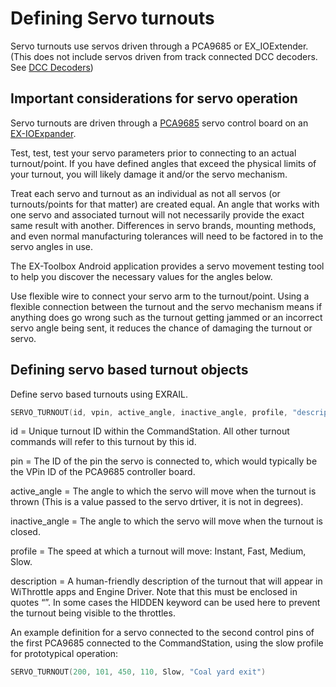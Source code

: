 # Defining Servo turnouts

Servo turnouts use servos driven through a PCA9685 or EX_IOExtender. (This does not include servos driven from track connected DCC decoders. See [DCC Decoders](/products/ex-commandstation/exrail/cookbooks/turnouts/02-defining-dcc-turnouts.md))

## Important considerations for servo operation

Servo turnouts are driven through a [PCA9685](?PCA9685) servo control board on an [EX-IOExpander](?ioexpander).

Test, test, test your servo parameters prior to connecting to an actual turnout/point. If you have defined angles that exceed the physical limits of your turnout, you will likely damage it and/or the servo mechanism.

Treat each servo and turnout as an individual as not all servos (or turnouts/points for that matter) are created equal. An angle that works with one servo and associated turnout will not necessarily provide the exact same result with another. Differences in servo brands, mounting methods, and even normal manufacturing tolerances will need to be factored in to the servo angles in use.

The EX-Toolbox Android application provides a servo movement testing tool to help you discover the necessary values for the angles below.

Use flexible wire to connect your servo arm to the turnout/point. Using a flexible connection between the turnout and the servo mechanism means if anything does go wrong such as the turnout getting jammed or an incorrect servo angle being sent, it reduces the chance of damaging the turnout or servo.

## Defining servo based turnout objects

Define servo based turnouts using EXRAIL.

```cpp
SERVO_TURNOUT(id, vpin, active_angle, inactive_angle, profile, "description")
```

id = Unique turnout ID within the CommandStation. All other turnout commands will refer to this turnout by this id.

pin = The ID of the pin the servo is connected to, which would typically be the VPin ID of the PCA9685 controller board.

active_angle = The angle to which the servo will move when the turnout is thrown (This is a value passed to the servo drtiver, it is not in degrees).

inactive_angle = The angle to which the servo will move when the turnout is closed.

profile = The speed at which a turnout will move: Instant, Fast, Medium, Slow.

description = A human-friendly description of the turnout that will appear in WiThrottle apps and Engine Driver. Note that this must be enclosed in quotes “”. In some cases the HIDDEN keyword can be used here to prevent the turnout being visible to the throttles.

An example definition for a servo connected to the second control pins of the first PCA9685 connected to the CommandStation, using the slow profile for prototypical operation:

```cpp
SERVO_TURNOUT(200, 101, 450, 110, Slow, "Coal yard exit")
```
